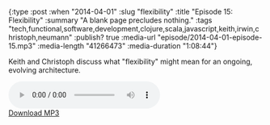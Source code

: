 {:type :post
 :when "2014-04-01"
 :slug "flexibility"
 :title "Episode 15: Flexibility"
 :summary "A blank page precludes nothing."
 :tags "tech,functional,software,development,clojure,scala,javascript,keith,irwin,christoph,neumann"
 :publish? true
 :media-url "episode/2014-04-01-episode-15.mp3"
 :media-length "41266473"
 :media-duration "1:08:44"}

Keith and Christoph discuss what "flexibility" might mean for an
ongoing, evolving architecture.

<div class="audio-wrapper">
  <audio controls>
    <source src="episode/2014-04-01-episode-15.mp3" type="audio/mpeg"/>
  </audio>
  <div class="audio-download">
    <a href="episode/2014-04-01-episode-15.mp3">Download MP3</a>
  </div>
</div>
